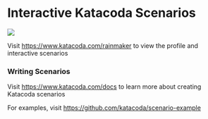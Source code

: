 # Interactive Katacoda Scenarios

[![](http://shields.katacoda.com/katacoda/rainmaker/count.svg)](https://www.katacoda.com/rainmaker "Get your profile on Katacoda.com")

Visit https://www.katacoda.com/rainmaker to view the profile and interactive scenarios

### Writing Scenarios
Visit https://www.katacoda.com/docs to learn more about creating Katacoda scenarios

For examples, visit https://github.com/katacoda/scenario-example
